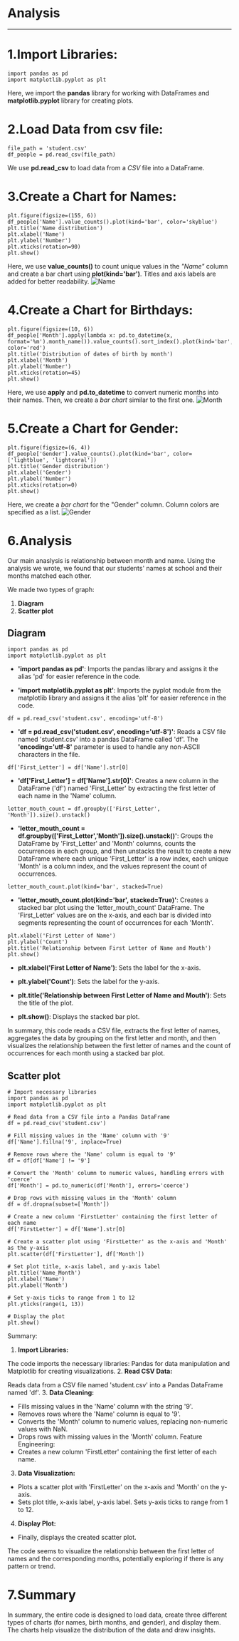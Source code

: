 # Analysis
----

# 1.Import Libraries:
```
import pandas as pd
import matplotlib.pyplot as plt
```
Here, we import the **pandas** library for working with DataFrames
and **matplotlib.pyplot** library for creating plots.
# 2.Load Data from csv file:
```
file_path = 'student.csv'
df_people = pd.read_csv(file_path)
```
We use **pd.read_csv** to load data from a *CSV* file into a DataFrame.
# 3.Create a Chart for Names:
```
plt.figure(figsize=(155, 6))
df_people['Name'].value_counts().plot(kind='bar', color='skyblue')
plt.title('Name distribution')
plt.xlabel('Name')
plt.ylabel('Number')
plt.xticks(rotation=90)
plt.show()
```
Here, we use **value_counts()** to count unique values in the *"Name"* column and create a bar chart using **plot(kind='bar')**. Titles and axis labels are added for better readability.
![Name](../res/Name.png)
# 4.Create a Chart for Birthdays:
```
plt.figure(figsize=(10, 6))
df_people['Month'].apply(lambda x: pd.to_datetime(x, format='%m').month_name()).value_counts().sort_index().plot(kind='bar', color='red')
plt.title('Distribution of dates of birth by month')
plt.xlabel('Month')
plt.ylabel('Number')
plt.xticks(rotation=45)
plt.show()
```
Here, we use **apply** and **pd.to_datetime** to convert numeric months into their names. Then, we create a *bar chart* similar to the first one.
![Month](../res/Month.png)
# 5.Create a Chart for Gender:
```
plt.figure(figsize=(6, 4))
df_people['Gender'].value_counts().plot(kind='bar', color=['lightblue', 'lightcoral'])
plt.title('Gender distribution')
plt.xlabel('Gender')
plt.ylabel('Number')
plt.xticks(rotation=0)
plt.show()
```
Here, we create a *bar chart* for the "Gender" column. Column colors are specified as a list.
![Gender](../res/Gender.png)
# 6.Analysis
Our main anaslysis is relationship between month and name.
Using the analysis we wrote, we found that our students' names at school and their months matched each other.

We made two types of graph:
 1. **Diagram**
 2. **Scatter plot**

## Diagram
```
import pandas as pd
import matplotlib.pyplot as plt
```
* **'import pandas as pd'**: Imports the pandas library and assigns it the alias 'pd' for easier reference in the code.

* **'import matplotlib.pyplot as plt'**: Imports the pyplot module from the matplotlib library and assigns it the alias 'plt' for easier reference in the code.
```
df = pd.read_csv('student.csv', encoding='utf-8')
```
* **'df = pd.read_csv('student.csv', encoding='utf-8')'**: Reads a CSV file named 'student.csv' into a pandas DataFrame called 'df'. The **'encoding='utf-8'** parameter is used to handle any non-ASCII characters in the file.
```
df['First_Letter'] = df['Name'].str[0]
```
* **'df['First_Letter'] = df['Name'].str[0]'**: Creates a new column in the DataFrame ('df') named 'First_Letter' by extracting the first letter of each name in the 'Name' column.

```
letter_mouth_count = df.groupby(['First_Letter', 'Month']).size().unstack()
```
* **'letter_mouth_count = df.groupby(['First_Letter','Month']).size().unstack()'**: Groups the DataFrame by 'First_Letter' and 'Month' columns, counts the occurrences in each group, and then unstacks the result to create a new DataFrame where each unique 'First_Letter' is a row index, each unique 'Month' is a column index, and the values represent the count of occurrences.
```
letter_mouth_count.plot(kind='bar', stacked=True)
```
* **'letter_mouth_count.plot(kind='bar', stacked=True)'**: Creates a stacked bar plot using the 'letter_mouth_count' DataFrame. The 'First_Letter' values are on the x-axis, and each bar is divided into segments representing the count of occurrences for each 'Month'.
```
plt.xlabel('First Letter of Name')
plt.ylabel('Count')
plt.title('Relationship between First Letter of Name and Mouth')
plt.show()
```
* **plt.xlabel('First Letter of Name')**: Sets the label for the x-axis.

* **plt.ylabel('Count')**: Sets the label for the y-axis.

* **plt.title('Relationship between First Letter of Name and Mouth')**: Sets the title of the plot.

* **plt.show()**: Displays the stacked bar plot.

In summary, this code reads a CSV file, extracts the first letter of names, aggregates the data by grouping on the first letter and month, and then visualizes the relationship between the first letter of names and the count of occurrences for each month using a stacked bar plot.

## Scatter plot
```
# Import necessary libraries
import pandas as pd
import matplotlib.pyplot as plt

# Read data from a CSV file into a Pandas DataFrame
df = pd.read_csv('student.csv')

# Fill missing values in the 'Name' column with '9'
df['Name'].fillna('9', inplace=True)

# Remove rows where the 'Name' column is equal to '9'
df = df[df['Name'] != '9']

# Convert the 'Month' column to numeric values, handling errors with 'coerce'
df['Month'] = pd.to_numeric(df['Month'], errors='coerce')

# Drop rows with missing values in the 'Month' column
df = df.dropna(subset=['Month'])

# Create a new column 'FirstLetter' containing the first letter of each name
df['FirstLetter'] = df['Name'].str[0]

# Create a scatter plot using 'FirstLetter' as the x-axis and 'Month' as the y-axis
plt.scatter(df['FirstLetter'], df['Month'])

# Set plot title, x-axis label, and y-axis label
plt.title('Name_Month')
plt.xlabel('Name')
plt.ylabel('Month')

# Set y-axis ticks to range from 1 to 12
plt.yticks(range(1, 13))

# Display the plot
plt.show()
```
Summary:

1. **Import Libraries:**

The code imports the necessary libraries: Pandas for data manipulation and Matplotlib for creating visualizations.
2. **Read CSV Data:**

Reads data from a CSV file named 'student.csv' into a Pandas DataFrame named 'df'.
3. **Data Cleaning:**

* Fills missing values in the 'Name' column with the string '9'.
* Removes rows where the 'Name' column is equal to '9'.
* Converts the 'Month' column to numeric values, replacing non-numeric values with NaN.
* Drops rows with missing values in the 'Month' column.
Feature Engineering:
* Creates a new column 'FirstLetter' containing the first letter of each name.
3. **Data Visualization:**

* Plots a scatter plot with 'FirstLetter' on the x-axis and 'Month' on the y-axis.
* Sets plot title, x-axis label, y-axis label.
Sets y-axis ticks to range from 1 to 12.
4. **Display Plot:**
* Finally, displays the created scatter plot.

The code seems to visualize the relationship between the first letter of names and the corresponding months, potentially exploring if there is any pattern or trend.



# 7.Summary
In summary, the entire code is designed to load data, create three different types of charts (for names, birth months, and gender), and display them. The charts help visualize the distribution of the data and draw insights.
